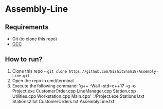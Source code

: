 # Assembly-Line

## Requirements
- Git (to clone this repo)
- [GCC](https://gcc.gnu.org/)

## How to run?
1. Clone this repo - `git clone https://github.com/NishitShah18/Assembly-Line.git`
2. Open the repo in cmd/terminal
3. Execute the following command:
'g++ -Wall -std=c++17 -g -o Project.exe CustomerOrder.cpp LineManager.cpp Station.cpp Utilities.cpp Workstation.cpp Main.cpp'
'./Project.exe Stations1.txt Stations2.txt CustomerOrders.txt AssemblyLine.txt'

